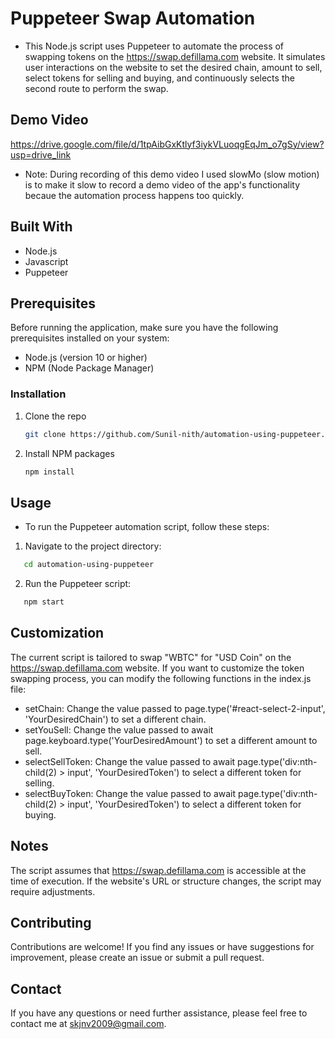# Puppeteer Swap Automation
* This Node.js script uses Puppeteer to automate the process of swapping tokens on the https://swap.defillama.com website. It simulates user interactions on the website to set the desired chain, amount to sell, select tokens for selling and buying, and continuously selects the second route to perform the swap.

## Demo Video
https://drive.google.com/file/d/1tpAibGxKtlyf3iykVLuoqgEqJm_o7gSy/view?usp=drive_link
* Note: During recording of this demo video I used slowMo (slow motion) is to make it slow to record a demo video of the app's functionality becaue the automation process happens too quickly.
## Built With

* Node.js
* Javascript
* Puppeteer

## Prerequisites
Before running the application, make sure you have the following prerequisites installed on your system:

* Node.js (version 10 or higher)
* NPM (Node Package Manager)


### Installation

1. Clone the repo
   ```sh
   git clone https://github.com/Sunil-nith/automation-using-puppeteer.git
   ```
2. Install NPM packages
   ```sh
   npm install
   ```

   

## Usage

* To run the Puppeteer automation script, follow these steps:
1. Navigate to the project directory:
```sh
   cd automation-using-puppeteer
   ```

2. Run the Puppeteer script:
```sh
   npm start
   ```

## Customization
The current script is tailored to swap "WBTC" for "USD Coin" on the https://swap.defillama.com website. If you want to customize the token swapping process, you can modify the following functions in the index.js file:

* setChain: Change the value passed to page.type('#react-select-2-input', 'YourDesiredChain') to set a different chain.
* setYouSell: Change the value passed to await page.keyboard.type('YourDesiredAmount') to set a different amount to sell.
* selectSellToken: Change the value passed to await page.type('div:nth-child(2) > input', 'YourDesiredToken') to select a different token for selling.
* selectBuyToken: Change the value passed to await page.type('div:nth-child(2) > input', 'YourDesiredToken') to select a different token for buying.

## Notes
The script assumes that  https://swap.defillama.com is accessible at the time of execution. If the website's URL or structure changes, the script may require adjustments.
## Contributing
Contributions are welcome! If you find any issues or have suggestions for improvement, please create an issue or submit a pull request.

## Contact

If you have any questions or need further assistance, please feel free to contact me at skjnv2009@gmail.com.




